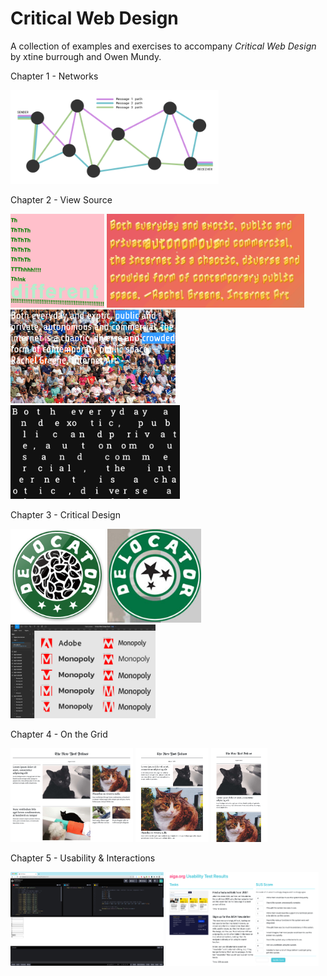 
# Critical Web Design 

A collection of examples and exercises to accompany *Critical Web Design* by xtine burrough and Owen Mundy.




Chapter 1 - Networks

<img height="150" src="figures/ch1/1.0.3 Network.png"> 

Chapter 2 - View Source

<img height="150" src="figures/ch2/2.3.4 Poem-Think.png"> <img height="150" src="figures/ch2/2.3.x Poem-Shake-640w.gif">  <img height="150" src="figures/ch2/2.3.x Poem-Click.png">  <img height="150" src="figures/ch2/2.3.4 Poem-Random-640w.gif">


Chapter 3 - Critical Design

<img height="150" src="figures/ch3/delocator-logo-2013.png"> <img height="150" src="figures/ch3/delocator-logo-2011.jpg">  <img height="150" src="figures/ch3/3.1.7 Figma logo iterations.png"> 


Chapter 4 - On the Grid

<img height="150" src="figures/ch4/ch4-outcome-lg.png"> <img height="150" src="figures/ch4/ch4-outcome-md.png"> <img height="150" src="figures/ch4/ch4-outcome-xs.png"> 


Chapter 5 - Usability & Interactions

<img height="150" src="figures/ch5/5.3.x Usability form prototype.png"> <img height="150" src="figures/ch5/5.3.x Usability results.png"> 

